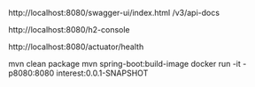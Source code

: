 http://localhost:8080/swagger-ui/index.html
  /v3/api-docs
  
http://localhost:8080/h2-console

http://localhost:8080/actuator/health

mvn clean package
mvn spring-boot:build-image
docker run -it -p8080:8080 interest:0.0.1-SNAPSHOT
